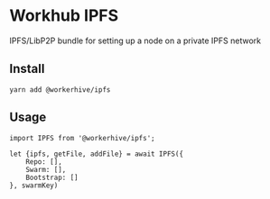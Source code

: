 # Workhub IPFS

IPFS/LibP2P bundle for setting up a node on a private IPFS network 


## Install

```
yarn add @workerhive/ipfs

```

## Usage

```
import IPFS from '@workerhive/ipfs';

let {ipfs, getFile, addFile} = await IPFS({
    Repo: [],
    Swarm: [],
    Bootstrap: []
}, swarmKey)

```